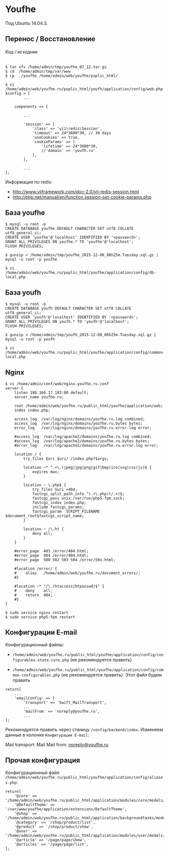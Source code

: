 # Youfhe

Под Ubuntu 14.04.3.

## Перенос / Восстановление


###### Код / исходник

```
$ tar xfv /home/admin/tmp/youfhe_07_12.tar.gz
$ cd  /home/admin/tmp/var/www
$ cp  ./youfhe /home/admin/web/youfhe/puplic_html/
```

```
$ vi /home/admin/web/youfhe.ru/puplic_html/youfh/application/config/web.php
$config = [
		...

	components => [
    
    	...
    
        'session' => [
            'class' => 'yii\redis\Session',
            'timeout' => 24*3600*30, // 30 days
            'useCookies' => true,
            'cookieParams' => [
                'lifetime' => 24*3600*30,
                //'domain' => 'youfh.ru'
            ],
        ],
    	
        ...
];
```

Информация по redis:
* http://www.yiiframework.com/doc-2.0/yii-redis-session.html
* http://php.net/manual/en/function.session-set-cookie-params.php


## База youfhe

```
$ mysql -u root -p
CREATE DATABASE youfhe DEFAULT CHARACTER SET utf8 COLLATE utf8_general_ci;
CREATE USER 'youfhe'@'localhost' IDENTIFIED BY '<password>';
GRANT ALL PRIVILEGES ON youfhe.* TO 'youfhe'@'localhost';
FLUSH PRIVILEGES;
``` 

```
$ gunzip < /home/admin/tmp/youfhe_2015-12-08_06h25m.Tuesday.sql.gz | mysql -u root -p youfhe 
```

```
$ vi /home/admin/web/youfhe.ru/puplic_html/youfhe/application/config/db-local.php
```


## База youfh

```
$ mysql -u root -p
CREATE DATABASE youfh DEFAULT CHARACTER SET utf8 COLLATE utf8_general_ci;
CREATE USER 'youfh'@'localhost' IDENTIFIED BY '<password>';
GRANT ALL PRIVILEGES ON youfh.* TO 'youfh'@'localhost';
FLUSH PRIVILEGES;
``` 

```
$ gunzip < /home/admin/tmp/youfh_2015-12-08_06h25m.Tuesday.sql.gz | mysql -u root -p youfh 
```

```
$ vi /home/admin/web/youfhe.ru/puplic_html/youfhe/application/config/common-local.php
```

## Nginx

```
$ vi /home/admin/conf/web/nginx.youfhe.ru.conf
server {
    listen 188.166.17.183:80 default;
    server_name youfhe.ru;

    root /home/admin/web/youfhe.ru/public_html/youfhe/application/web;
    index index.php;

    access_log  /var/log/nginx/domains/youfhe.ru.log combined;
    access_log  /var/log/nginx/domains/youfhe.ru.bytes bytes;
    error_log   /var/log/nginx/domains/youfhe.ru.error.log error;

    #access_log  /var/log/apache2/domains/youfhe.ru.log combined;
    #access_log  /var/log/apache2/domains/youfhe.ru.bytes bytes;
    #error_log   /var/log/apache2/domains/youfhe.ru.error.log error;

    location / {
        try_files $uri $uri/ /index.php?$args;

        location ~* ^.+\.(jpeg|jpg|png|gif|bmp|ico|svg|css|js)$ {
            expires max;
        }

        location ~ \.php$ {
            try_files $uri =404;
            fastcgi_split_path_info ^(.+\.php)(/.+)$;
            fastcgi_pass unix:/var/run/php5-fpm.sock;
            fastcgi_index index.php;    
            include fastcgi_params;
            fastcgi_param  SCRIPT_FILENAME  $document_root$fastcgi_script_name;
        }

        location ~ /\.ht {
            deny all;
        }
    } 
    
    #error_page  403 /error/404.html;
    #error_page  404 /error/404.html;
    #error_page  500 502 503 504 /error/50x.html;

    #location /error/ {
    #    alias   /home/admin/web/youfhe.ru/document_errors/;
    #}
    
    #location ~* "/\.(htaccess|htpasswd)$" {
    #    deny    all;
    #    return  404;
    #}
}
```

```
$ sudo service nginx restart
$ sudo service php5-fpm restart
```

## Конфигурации E-mail

Конфигурационный файлы:

* `/home/admin/web/youfhe.ru/public_html/youfhe/application/config/configurables-state.core.php` (не рекомендуется править)

* `/home/admin/web/youfhe.ru/public_html/youfhe/application/config/common-configurables.php` (не рекомендуется править). Этот файл будем править

```
return[
	...
    'emailConfig' => [
        'transport' => 'Swift_MailTransport',
		...
        'mailFrom' => 'noreply@youfhe.ru',
		...
];
```

Рекомендуется править через станицу `/config/backend/index`. Изменяем данные в колонке `Конфигурации E-mail`:

Mail transport: Mail
Mail from: noreply@youfhe.ru


## Прочая конфигурация 

Конфигурационный файл `/home/admin/web/youfhe.ru/public_html/youfhe/application/config/aliases.php`:

```
return[
    '@core' => '/home/admin/web/youfhe.ru/public_html/application/modules/core/models/../',
    '@DefaultTheme' => '/var/www/youfhe/application/extensions/DefaultTheme',
    '@shop' => '/home/admin/web/youfhe.ru/public_html/application/backgroundtasks/models/../',
    '@category' => '/shop/product/list',
    '@product' => '/shop/product/show',
    '@user' => '/home/admin/web/youfhe.ru/public_html/application/modules/user/models/../',
    '@article' => '/page/page/show',
    '@articles' => '/page/page/list',
];
```


